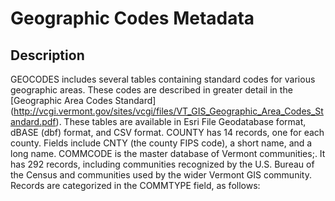# Geographic Codes Metadata
## Description
GEOCODES includes several tables containing standard codes for various geographic areas. These codes are described in greater detail in the [Geographic Area Codes Standard] (http://vcgi.vermont.gov/sites/vcgi/files/VT_GIS_Geographic_Area_Codes_Standard.pdf). These tables are available in Esri File Geodatabase format, dBASE (dbf) format, and CSV format.
COUNTY has 14 records, one for each county. Fields include CNTY (the county FIPS code), a short name, and a long name. COMMCODE is the master database of Vermont communities;. It has 292 records, including communities recognized by the U.S. Bureau of the Census and communities used by the wider Vermont GIS community. Records are categorized in the COMMTYPE field, as follows:
